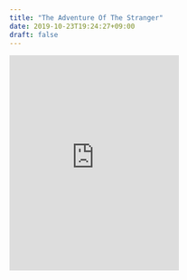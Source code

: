 ```yaml
---
title: "The Adventure Of The Stranger"
date: 2019-10-23T19:24:27+09:00
draft: false
---
```


<iframe src="https://open.spotify.com/embed/album/3jkbjvqwoJNU43LVJTR2AN" width="300" height="380" frameborder="0" allowtransparency="true" allow="encrypted-media"></iframe>
